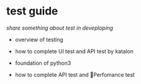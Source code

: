 # test guide

*share something about test in deveploping*

* overview of testing

* how to complete UI test and API test by katalon

* foundation of python3

* how to complete API test and Perfomance test


